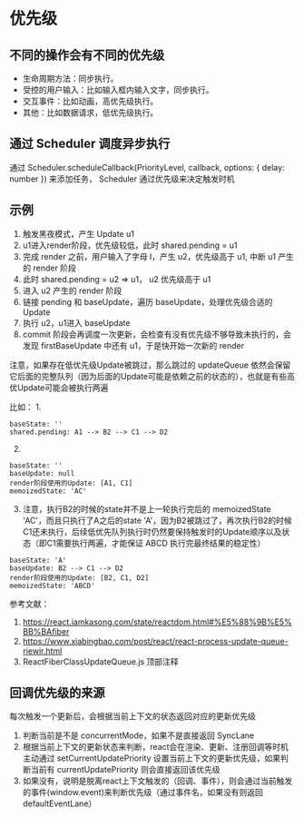 # 优先级

## 不同的操作会有不同的优先级

* 生命周期方法：同步执行。
* 受控的用户输入：比如输入框内输入文字，同步执行。
* 交互事件：比如动画，高优先级执行。
* 其他：比如数据请求，低优先级执行。

## 通过 Scheduler 调度异步执行

通过 Scheduler.scheduleCallback(PriorityLevel, callback, options: { delay: number }) 来添加任务，
Scheduler 通过优先级来决定触发时机

## 示例

1. 触发黑夜模式，产生 Update u1
2. u1进入render阶段，优先级较低，此时 shared.pending = u1
3. 完成 render 之前，用户输入了字母 I，产生 u2，优先级高于 u1, 中断 u1 产生的 render 阶段
4. 此时 shared.pending = u2 => u1， u2 优先级高于 u1
5. 进入 u2 产生的 render 阶段
6. 链接 pending 和 baseUpdate，遍历 baseUpdate，处理优先级合适的 Update
7. 执行 u2，u1进入 baseUpdate
8. commit 阶段会再调度一次更新，会检查有没有优先级不够导致未执行的，会发现 firstBaseUpdate 中还有 u1，于是快开始一次新的 render

注意，如果存在低优先级Update被跳过，那么跳过的 updateQueue 依然会保留它后面的完整队列（因为后面的Update可能是依赖之前的状态的），也就是有些高优Update可能会被执行两遍

比如：
1. 
```
baseState: ''
shared.pending: A1 --> B2 --> C1 --> D2
```

2. 
```
baseState: ''
baseUpdate: null
render阶段使用的Update: [A1, C1]
memoizedState: 'AC'
```

3. 注意，执行B2的时候的state并不是上一轮执行完后的 memoizedState 'AC'，而且只执行了A之后的state 'A'，因为B2被跳过了，再次执行B2的时候C1还未执行，后续低优先队列执行时仍然要保持触发时的Update顺序以及状态（即C1需要执行两遍，才能保证 ABCD 执行完最终结果的稳定性）
```
baseState: 'A'
baseUpdate: B2 --> C1 --> D2
render阶段使用的Update: [B2, C1, D2]
memoizedState: 'ABCD'
```

参考文献：
1. https://react.iamkasong.com/state/reactdom.html#%E5%88%9B%E5%BB%BAfiber
2. https://www.xiabingbao.com/post/react/react-process-update-queue-riewir.html
3. ReactFiberClassUpdateQueue.js 顶部注释

## 回调优先级的来源

每次触发一个更新后，会根据当前上下文的状态返回对应的更新优先级

1. 判断当前是不是 concurrentMode，如果不是直接返回 SyncLane
2. 根据当前上下文的更新状态来判断，react会在渲染、更新、注册回调等时机主动通过 setCurrentUpdatePriority 设置当前上下文的更新优先级，如果判断当前有 currentUpdatePriority 则会直接返回该优先级
3. 如果没有，说明是脱离react上下文触发的（回调、事件），则会通过当前触发的事件(window.event)来判断优先级（通过事件名，如果没有则返回defaultEventLane）
